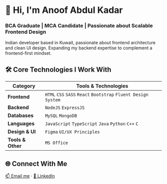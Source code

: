 # 👋 Hi, I'm Anoof Abdul Kadar
### BCA Graduate | MCA Candidate | Passionate about Scalable Frontend Design

Indian developer based in Kuwait,
passionate about frontend architecture and clean UI design.
Expanding my backend expertise to complement a frontend-first mindset.

## 🛠️ Core Technologies I Work With

| Category               | Tools & Technologies                                           |
|------------------------|----------------------------------------------------------------|
| **Frontend**           | `HTML` `CSS` `SASS` `React` `Bootstrap` `Fluent Design System` |
| **Backend**            | `NodeJS` `ExpressJS`                                           |
| **Databases**          | `MySQL` `MongoDB`                                              |
| **Languages**          | `JavaScript` `TypeScript` `Java` `Python` `C++` `C`            |
| **Design & UI**        | `Figma` `UI/UX Principles`                                     |
| **Tools & Other**      | `MS Office`                                                    |

<!-- # 📌 Featured Projects -->

## 🌐 Connect With Me

[📫 Email me](mailto:anuabdulkadar@gmail.com) · [💼 LinkedIn](https://www.linkedin.com/in/anu1o)